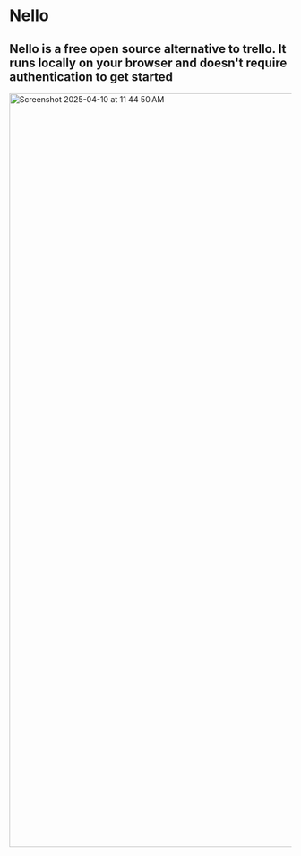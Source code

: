 # Nello 

## Nello is a free open source alternative to trello. It runs locally on your browser and doesn't require authentication to get started

<img width="1344" alt="Screenshot 2025-04-10 at 11 44 50 AM" src="https://github.com/user-attachments/assets/03cbb8f6-37f4-430d-a0ff-1fbe22193d33" />
